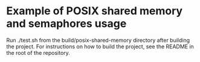 Example of POSIX shared memory and semaphores usage
===================================================

Run ./test.sh from the build/posix-shared-memory directory after building the
project. For instructions on how to build the project, see the README in the
root of the repository.
